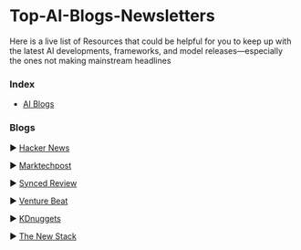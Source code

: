 # Top-AI-Blogs-Newsletters
Here is a live list of Resources that could be helpful for you to keep up with the latest AI developments, frameworks, and model releases—especially the ones not making mainstream headlines

### Index

* [AI Blogs](https://github.com/Marktechpost/Top-AI-Blogs-Newsletters/tree/main?tab=readme-ov-file#blogs)



  

### Blogs

▶ [Hacker News](https://news.ycombinator.com/news)

▶ [Marktechpost](https://www.marktechpost.com/)

▶ [Synced Review](https://syncedreview.com/)

▶ [Venture Beat](https://venturebeat.com/)

▶ [KDnuggets](https://www.kdnuggets.com/)

▶ [The New Stack](https://thenewstack.io/)
